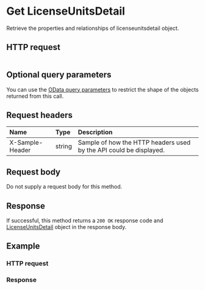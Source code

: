 # Get LicenseUnitsDetail

Retrieve the properties and relationships of licenseunitsdetail object.
## HTTP request
```http

```

## Optional query parameters
You can use the [OData query parameters](odata-optional-query-parameters.md) to restrict the shape of the objects returned from this call.
## Request headers
| Name       | Type | Description|
|:-----------|:------|:----------|
| X-Sample-Header  | string  | Sample of how the HTTP headers used by the API could be displayed.|

## Request body
Do not supply a request body for this method.
## Response
If successful, this method returns a `200 OK` response code and [LicenseUnitsDetail](../resources/licenseunitsdetail.md) object in the response body.
## Example
### HTTP request
### Response
